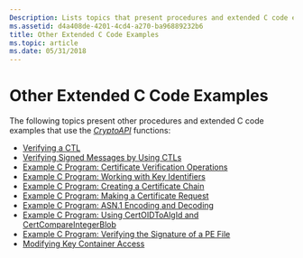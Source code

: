```yaml
---
Description: Lists topics that present procedures and extended C code examples that use CryptoAPI functions.
ms.assetid: d4a408de-4201-4cd4-a270-ba96889232b6
title: Other Extended C Code Examples
ms.topic: article
ms.date: 05/31/2018
---
```


# Other Extended C Code Examples

The following topics present other procedures and extended C code examples that use the [*CryptoAPI*](https://msdn.microsoft.com/library/ms721572(v=VS.85).aspx) functions:

-   [Verifying a CTL](verifying-a-ctl.md)
-   [Verifying Signed Messages by Using CTLs](verifying-signed-messages-by-using-ctls.md)
-   [Example C Program: Certificate Verification Operations](example-c-program-certificate-verification-operations.md)
-   [Example C Program: Working with Key Identifiers](example-c-program-working-with-key-identifiers.md)
-   [Example C Program: Creating a Certificate Chain](example-c-program-creating-a-certificate-chain.md)
-   [Example C Program: Making a Certificate Request](example-c-program-making-a-certificate-request.md)
-   [Example C Program: ASN.1 Encoding and Decoding](example-c-program-asn1-encoding-and-decoding.md)
-   [Example C Program: Using CertOIDToAlgId and CertCompareIntegerBlob](example-c-program-using-certoidtoalgid-and-certcompareintegerblob.md)
-   [Example C Program: Verifying the Signature of a PE File](example-c-program--verifying-the-signature-of-a-pe-file.md)
-   [Modifying Key Container Access](modifying-key-container-access.md)

 

 



